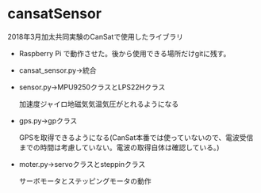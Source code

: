 # cansatSensor
2018年3月加太共同実験のCanSatで使用したライブラリ

* Raspberry Pi で動作させた。後から使用できる場所だけgitに残す。

* cansat_sensor.py→統合

* sensor.py→MPU9250クラスとLPS22Hクラス

    加速度ジャイロ地磁気気温気圧がとれるようになる
    
* gps.py→gpクラス

    GPSを取得できるようになる(CanSat本番では使っていないので、電波受信までの時間は考慮していない。電波の取得自体は確認している。)

* moter.py→servoクラスとsteppinクラス

    サーボモータとステッピングモータの動作

